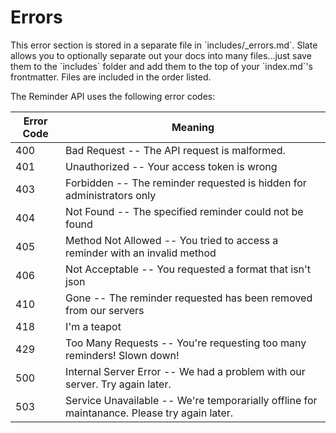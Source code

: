 # Errors

<aside class="notice">This error section is stored in a separate file in `includes/_errors.md`. Slate allows you to optionally separate out your docs into many files...just save them to the `includes` folder and add them to the top of your `index.md`'s frontmatter. Files are included in the order listed.</aside>

The Reminder API uses the following error codes:


Error Code | Meaning
---------- | -------
400 | Bad Request -- The API request is malformed.
401 | Unauthorized -- Your access token is wrong
403 | Forbidden -- The reminder requested is hidden for administrators only
404 | Not Found -- The specified reminder could not be found
405 | Method Not Allowed -- You tried to access a reminder with an invalid method
406 | Not Acceptable -- You requested a format that isn't json
410 | Gone -- The reminder requested has been removed from our servers
418 | I'm a teapot
429 | Too Many Requests -- You're requesting too many reminders! Slown down!
500 | Internal Server Error -- We had a problem with our server. Try again later.
503 | Service Unavailable -- We're temporarially offline for maintanance. Please try again later.
